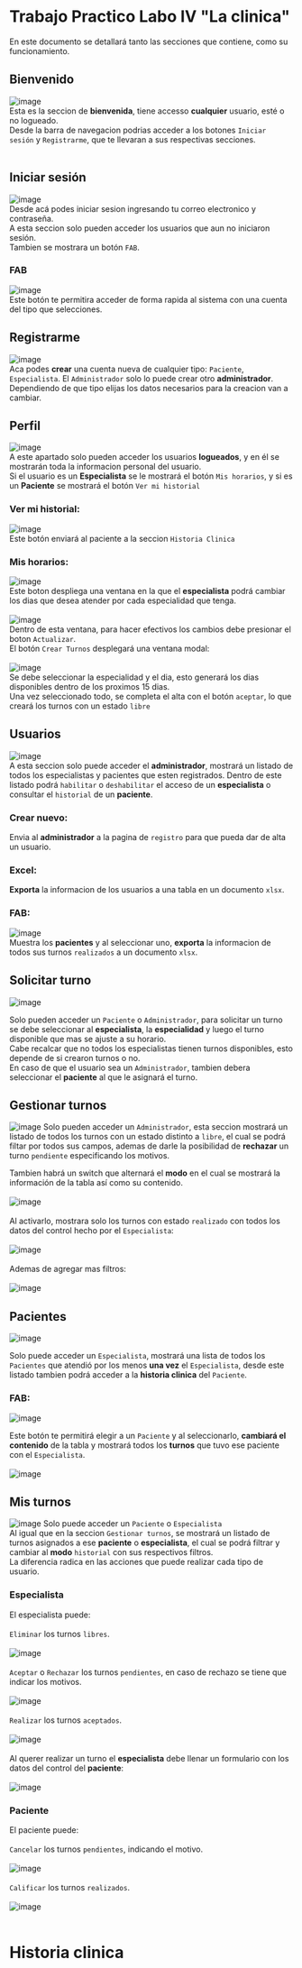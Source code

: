 # Trabajo Practico Labo IV "La clinica"
En este documento se detallará tanto las secciones que contiene, como su funcionamiento.
<br>
## Bienvenido
![image](https://github.com/S3RGIO-G/tp-final-labo/assets/60524882/8c490f63-b30b-4408-bf74-f9180b035538)
<br>
Esta es la seccion de **bienvenida**, tiene accesso **cualquier** usuario, esté o no logueado. <br>
Desde la barra de navegacion podrias acceder a los botones `Iniciar sesión` y `Registrarme`, que te llevaran a sus respectivas secciones.<br>
<br>
## Iniciar sesión
![image](https://github.com/S3RGIO-G/tp-final-labo/assets/60524882/69407ac0-2023-46e2-a85e-100f8c8f5404)
<br>
Desde acá podes iniciar sesion ingresando tu correo electronico y contraseña. <br>
A esta seccion solo pueden acceder los usuarios que aun no iniciaron sesión.<br>
Tambien se mostrara un botón `FAB`.<br>

### FAB
![image](https://github.com/S3RGIO-G/tp-final-labo/assets/60524882/892f17a3-3936-440c-a3c4-d5307e2945ee)<br>
Este botón te permitira acceder de forma rapida al sistema con una cuenta del tipo que selecciones.
<br>

## Registrarme
![image](https://github.com/S3RGIO-G/tp-final-labo/assets/60524882/9bb8f2dd-a0d4-48cb-a6e1-51eb455e1b5c)
<br>
Aca podes **crear** una cuenta nueva de cualquier tipo: `Paciente`, `Especialista`. El `Administrador` solo lo puede crear otro **administrador**.<br>
Dependiendo de que tipo elijas los datos necesarios para la creacion van a cambiar.
<br>

## Perfil
![image](https://github.com/S3RGIO-G/tp-final-labo/assets/60524882/3ae680ed-b7b3-4d7a-ba89-8d6d4ec802da)
<br>
A este apartado solo pueden acceder los usuarios **logueados**, y en él se mostrarán toda la informacion personal del usuario.<br>
Si el usuario es un **Especialista** se le mostrará el botón `Mis horarios`,
y si es un **Paciente** se mostrará el botón `Ver mi historial`

### Ver mi historial:
![image](https://github.com/S3RGIO-G/tp-final-labo/assets/60524882/892480ba-ef2a-493b-89ec-d64b42fe4501)
<br>
Este botón enviará al paciente a la seccion `Historia Clinica`

### Mis horarios: 
![image](https://github.com/S3RGIO-G/tp-final-labo/assets/60524882/e44d961e-b28c-4c78-9ed1-610716fafc45)
<br>
Este boton despliega una ventana en la que el **especialista** podrá cambiar los dias que desea atender por cada especialidad que tenga. 
<br>
<br>
![image](https://github.com/S3RGIO-G/tp-final-labo/assets/60524882/15249e16-e47f-4e74-b92c-7a3b9bc25c42)
<br>
Dentro de esta ventana, para hacer efectivos los cambios debe presionar el boton `Actualizar`.<br>
El botón `Crear Turnos` desplegará una ventana modal: 
<br> 
<br>
![image](https://github.com/S3RGIO-G/tp-final-labo/assets/60524882/8267b664-3d4a-4cc6-9965-cc639be2eec8)
<br>
Se debe seleccionar la especialidad y el dia, esto generará los dias disponibles dentro de los proximos 15 dias. <br>
Una vez seleccionado todo, se completa el alta con el botón `aceptar`, lo que creará los turnos con un estado `libre`<br>

## Usuarios
![image](https://github.com/S3RGIO-G/tp-final-labo/assets/60524882/d5b3e361-081c-4bab-a343-254ee2ea5b5b)
<br>
A esta seccion solo puede acceder el **administrador**, mostrará un listado de todos los especialistas y pacientes que esten registrados.
Dentro de este listado podrá `habilitar` o `deshabilitar` el acceso de un **especialista** o consultar el `historial` de un **paciente**.
<br>

### Crear nuevo:
Envia al **administrador** a la pagina de `registro` para que pueda dar de alta un usuario.
<br>
### Excel: 
**Exporta** la informacion de los usuarios a una tabla en un documento `xlsx`.
<br>
### FAB:
![image](https://github.com/S3RGIO-G/tp-final-labo/assets/60524882/e0b94ec0-9308-42d1-beb4-1cbda1f133c0)
<br>
Muestra los **pacientes** y al seleccionar uno, **exporta** la informacion de todos sus turnos `realizados` a un documento `xlsx`.
<br>

## Solicitar turno
![image](https://github.com/S3RGIO-G/tp-final-labo/assets/60524882/10c1edcf-bf17-4853-80ae-36a8b25f8461)

Solo pueden acceder un `Paciente` o `Administrador`, para solicitar un turno se debe seleccionar al **especialista**, la **especialidad** y luego el turno disponible que mas se ajuste a su horario. 
<br>
Cabe recalcar que no todos los especialistas tienen turnos disponibles, esto depende de si crearon turnos o no.
<br>
En caso de que el usuario sea un `Administrador`, tambien debera seleccionar el **paciente** al que le asignará el turno.

## Gestionar turnos
![image](https://github.com/S3RGIO-G/tp-final-labo/assets/60524882/d6c1f701-db49-414b-8bf1-f56607ea2612)
Solo pueden acceder un `Administrador`, esta seccion mostrará un listado de todos los turnos con un estado distinto a `libre`, 
el cual se podrá filtar por todos sus campos, ademas de darle la posibilidad de **rechazar** un turno `pendiente` especificando los motivos. 
<br>

Tambien habrá un switch que alternará el **modo** en el cual se mostrará la información de la tabla así como su contenido. 
<br>
<br>
![image](https://github.com/S3RGIO-G/tp-final-labo/assets/60524882/1a80ae45-54e2-4a55-b230-e76e559f625b)
<br>
<br>
Al activarlo, mostrara solo los turnos con estado `realizado` con todos los datos del control hecho por el `Especialista`:
<br>
<br>
![image](https://github.com/S3RGIO-G/tp-final-labo/assets/60524882/e1139429-8170-42fa-a4b7-861d776fe4ae)
<br>
<br>
Ademas de agregar mas filtros:
<br>
<br>
![image](https://github.com/S3RGIO-G/tp-final-labo/assets/60524882/2899d91a-195a-4458-a198-67b1d2e97e0a)

## Pacientes
![image](https://github.com/S3RGIO-G/tp-final-labo/assets/60524882/4f0bddba-6098-415a-bd0a-8d965af905fe)

Solo puede acceder un `Especialista`, mostrará una lista de todos los `Pacientes` que atendió por los menos **una vez** el `Especialista`, 
desde este listado tambien podrá acceder a la **historia clinica** del `Paciente`.
<br>
### FAB:
![image](https://github.com/S3RGIO-G/tp-final-labo/assets/60524882/c5871b7d-e4bc-43bd-ac2e-17793b4ef5e4)

Este botón te permitirá elegir a un `Paciente` y al seleccionarlo, **cambiará el contenido** de la tabla y mostrará todos los **turnos** que tuvo ese paciente con el `Especialista`.
<br>
<br>
![image](https://github.com/S3RGIO-G/tp-final-labo/assets/60524882/f941519c-d54a-4dc8-8505-c0ad610b9d3a)


## Mis turnos
![image](https://github.com/S3RGIO-G/tp-final-labo/assets/60524882/2313ed50-7223-4dec-8fa7-6d0c8f77621e)
Solo puede acceder un `Paciente` o `Especialista` <br>
Al igual que en la seccion `Gestionar turnos`, se mostrará un listado de turnos asignados a ese **paciente** o **especialista**,
el cual se podrá filtrar y cambiar al **modo** `historial` con sus respectivos filtros.
<br>
La diferencia radica en las acciones que puede realizar cada tipo de usuario.

### Especialista
El especialista puede:
<br><br>
`Eliminar` los turnos `libres`.
<br><br>
![image](https://github.com/S3RGIO-G/tp-final-labo/assets/60524882/1f8351b5-b850-4417-a275-59b2d717f3ac)
<br><br>
`Aceptar` o `Rechazar` los turnos `pendientes`, en caso de rechazo se tiene que indicar los motivos.
<br><br>
![image](https://github.com/S3RGIO-G/tp-final-labo/assets/60524882/2e8080cd-597c-422f-abd2-e8d40f661805)
<br><br>
`Realizar` los turnos `aceptados`.
<br><br>
![image](https://github.com/S3RGIO-G/tp-final-labo/assets/60524882/c2fdad6f-197c-4ba8-8358-0742c835d988)
<br><br>
Al querer realizar un turno el **especialista** debe llenar un formulario con los datos del control del **paciente**:
<br><br>
![image](https://github.com/S3RGIO-G/tp-final-labo/assets/60524882/ee39981d-b1b8-40d5-a532-6c292fbe71b0)

### Paciente
El paciente puede:
<br><br>
`Cancelar` los turnos `pendientes`, indicando el motivo.
<br><br>
![image](https://github.com/S3RGIO-G/tp-final-labo/assets/60524882/71f07403-184c-42de-a367-4376a77ef3a8)
<br><br>
`Calificar` los turnos `realizados`.
<br><br>
![image](https://github.com/S3RGIO-G/tp-final-labo/assets/60524882/caf46e44-60fb-4a17-99e1-3f1f7c65385a)
<br><br>

# Historia clinica





































